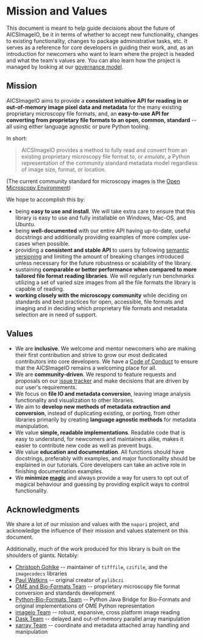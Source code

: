 # Mission and Values

This document is meant to help guide decisions about the future of AICSImageIO, be it
in terms of whether to accept new functionality, changes to existing functionality,
changes to package administrative tasks, etc. It serves as a reference for core
developers in guiding their work, and, as an introduction for newcomers who want to
learn where the project is headed and what the team's values are. You can also learn
how the project is managed by looking at our [governance model](./GOVERNANCE.md).

## Mission

AICSImageIO aims to provide a **consistent intuitive API for reading in or out-of-memory
image pixel data and metadata** for the many existing proprietary microscopy file
formats, and, an **easy-to-use API for converting from proprietary file formats to an
open, common, standard** -- all using either language agnostic or pure Python tooling.

In short:
> AICSImageIO provides a method to fully read and convert from an existing proprietary
> microscopy file format to, or _emulate_, a Python representation of the community
> standard metadata model regardless of image size, format, or location.

(The current community standard for microscopy images is the
[Open Microscopy Environment](https://www.openmicroscopy.org/))

We hope to accomplish this by:
* being **easy to use and install**. We will take extra care to ensure that this library
is easy to use and fully installable on Windows, Mac-OS, and Ubuntu.
* being **well-documented** with our entire API having up-to-date, useful docstrings
and additionally providing examples of more complex use-cases when possible.
* providing a **consistent and stable API** to users by following
[semantic versioning](https://semver.org/) and limiting the amount of breaking changes
introduced unless necessary for the future robustness or scalability of the library.
* sustaining **comparable or better performance when compared to more tailored file
format reading libraries**. We will regularly run benchmarks utilizing a set of varied
size images from all the file formats the library is capable of reading.
* **working closely with the microscopy community** while deciding on standards and best
practices for open, accessible, file formats and imaging and in deciding which
proprietary file formats and metadata selection are in need of support.

## Values
* We are **inclusive**. We welcome and mentor newcomers who are making their first
contribution and strive to grow our most dedicated contributors into core developers. We
have a [Code of Conduct](./CODE_OF_CONDUCT.md) to ensure that the AICSImageIO remains
a welcoming place for all.
* We are **community-driven**. We respond to feature requests and proposals on our
[issue tracker](https://github.com/AllenCellModeling/aicsimageio/issues) and make
decisions that are driven by our user's requirements.
* We focus on **file IO and metadata conversion**, leaving image analysis functionality
and visualization to other libraries.
* We aim to **develop new methods of metadata extraction and conversion**, instead of
duplicating existing, or porting, from other libraries primarily by creating **language
agnostic methods** for metadata manipulation.
* We value **simple, readable implementations**. Readable code that is easy to
understand, for newcomers and maintainers alike, makes it easier to contribute new code
as well as prevent bugs.
* We value **education and documentation**. All functions should have docstrings,
preferably with examples, and major functionality should be explained in our tutorials.
Core developers can take an active role in finishing documentation examples.
* We **minimize [magic](https://en.wikipedia.org/wiki/Magic_(programming))** and always
provide a way for users to opt out of magical behaviour and guessing by providing
explicit ways to control functionality.

## Acknowledgments
We share a lot of our mission and values with the `napari` project, and acknowledge the
influence of their mission and values statement on this document.

Additionally, much of the work produced for this library is built on the shoulders of
giants. Notably:
* [Christoph Gohlke](https://www.lfd.uci.edu/~gohlke/) -- maintainer of `tifffile`,
`czifile`, and the `imagecodecs` libraries
* [Paul Watkins](https://github.com/elhuhdron) -- original creator of `pylibczi`
* [OME and Bio-Formats Team](https://github.com/ome/bioformats) -- proprietary
microscopy file format conversion and standards development
* [Python-Bio-Formats Team](https://github.com/CellProfiler/python-bioformats) --
Python Java Bridge for Bio-Formats and original implementations of OME Python
representation
* [imageio Team](https://github.com/imageio/imageio) -- robust, expansive, cross
platform image reading
* [Dask Team](https://dask.org/) -- delayed and out-of-memory parallel array
manipulation
* [xarray Team](https://github.com/pydata/xarray) -- coordinate and metadata attached
array handling and manipulation
